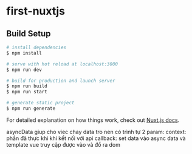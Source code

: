 # first-nuxtjs

## Build Setup

```bash
# install dependencies
$ npm install

# serve with hot reload at localhost:3000
$ npm run dev

# build for production and launch server
$ npm run build
$ npm run start

# generate static project
$ npm run generate
```

For detailed explanation on how things work, check out [Nuxt.js docs](https://nuxtjs.org).
<!-- nguyen vamn ton -->
asyncData giup cho viec chay data tro nen có trình tự
2 param:
    context: phần đã thực khi khi kết nối với api
    callback: set data vào async data và template vue truy cập được vào và đổ ra dom